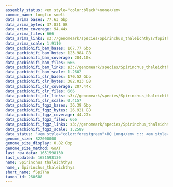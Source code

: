 ```yaml
---
assembly_status: <em style="color:black">none</em>
common_name: longfin smelt
data_arima_bases: 77.63 Gbp
data_arima_bytes: 37.831 GB
data_arima_coverage: 94.44x
data_arima_files: 666
data_arima_links: s3://genomeark/species/Spirinchus_thaleichthys/fSpiTha1/genomic_data/arima/<br>
data_arima_scale: 1.9110
data_pacbiohifi_bam_bases: 167.77 Gbp
data_pacbiohifi_bam_bytes: 123.984 GB
data_pacbiohifi_bam_coverage: 204.10x
data_pacbiohifi_bam_files: 666
data_pacbiohifi_bam_links: s3://genomeark/species/Spirinchus_thaleichthys/fSpiTha1/genomic_data/pacbio_hifi/<br>
data_pacbiohifi_bam_scale: 1.2602
data_pacbiohifi_clr_bases: 170.52 Gbp
data_pacbiohifi_clr_bytes: 382.023 GB
data_pacbiohifi_clr_coverage: 207.44x
data_pacbiohifi_clr_files: 666
data_pacbiohifi_clr_links: s3://genomeark/species/Spirinchus_thaleichthys/fSpiTha1/genomic_data/pacbio_hifi/<br>
data_pacbiohifi_clr_scale: 0.4157
data_pacbiohifi_fqgz_bases: 36.39 Gbp
data_pacbiohifi_fqgz_bytes: 26.921 GB
data_pacbiohifi_fqgz_coverage: 44.27x
data_pacbiohifi_fqgz_files: 666
data_pacbiohifi_fqgz_links: s3://genomeark/species/Spirinchus_thaleichthys/fSpiTha1/genomic_data/pacbio_hifi/<br>
data_pacbiohifi_fqgz_scale: 1.2589
data_status: '<em style="color:forestgreen">HQ Long</em> ::: <em style="color:lightgray">Long</em> ::: <em style="color:forestgreen">Short</em> ::: <em style="color:lightgray">Phasing</em> ::: <em style="color:forestgreen">Scaffolding</em>'
genome_size: 822000000
genome_size_display: 0.82 Gbp
genome_size_method: GoAT
last_raw_data: 1651598130
last_updated: 1651598130
name: Spirinchus thaleichthys
name_: Spirinchus_thaleichthys
short_name: fSpiTha
taxon_id: 260508
---
```

